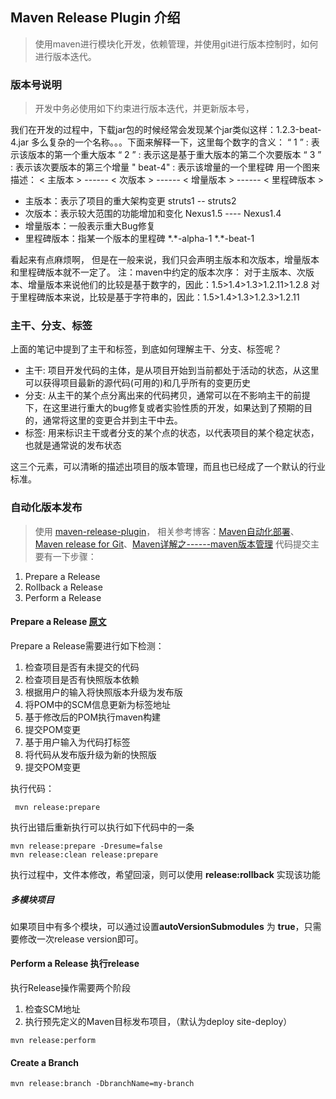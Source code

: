 ## Maven Release Plugin 介绍
> 使用maven进行模块化开发，依赖管理，并使用git进行版本控制时，如何进行版本迭代。

### 版本号说明
> 开发中务必使用如下约束进行版本迭代，并更新版本号，

我们在开发的过程中，下载jar包的时候经常会发现某个jar类似这样：1.2.3-beat-4.jar
多么复杂的一个名称。。。下面来解释一下，这里每个数字的含义：
“ 1 ” :  表示该版本的第一个重大版本
“ 2 ” :  表示这是基于重大版本的第二个次要版本
“ 3 ” :  表示该次要版本的第三个增量
" beat-4" : 表示该增量的一个里程碑
用一个图来描述：
< 主版本 >  ------   < 次版本 > ------ < 增量版本 > ------ < 里程碑版本 >

* 主版本：表示了项目的重大架构变更  struts1 --  struts2
* 次版本：表示较大范围的功能增加和变化  Nexus1.5 ----   Nexus1.4
* 增量版本：一般表示重大Bug修复  
* 里程碑版本：指某一个版本的里程碑   \*.\*-alpha-1  \*.\*-beat-1

看起来有点麻烦啊， 但是在一般来说，我们只会声明主版本和次版本，增量版本和里程碑版本就不一定了。
注：maven中约定的版本次序：
对于主版本、次版本、增量版本来说他们的比较是基于数字的，因此：1.5>1.4>1.3>1.2.11>1.2.8
对于里程碑版本来说，比较是基于字符串的，因此：1.5>1.4>1.3>1.2.3>1.2.11

### 主干、分支、标签

上面的笔记中提到了主干和标签，到底如何理解主干、分支、标签呢？

* 主干: 项目开发代码的主体，是从项目开始到当前都处于活动的状态，从这里可以获得项目最新的源代码(可用的)和几乎所有的变更历史
* 分支: 从主干的某个点分离出来的代码拷贝，通常可以在不影响主干的前提下，在这里进行重大的bug修复或者实验性质的开发，如果达到了预期的目的，通常将这里的变更合并到主干中去。
* 标签: 用来标识主干或者分支的某个点的状态，以代表项目的某个稳定状态，也就是通常说的发布状态

这三个元素，可以清晰的描述出项目的版本管理，而且也已经成了一个默认的行业标准。

### 自动化版本发布
> 使用 [maven-release-plugin](https://maven.apache.org/maven-release/maven-release-plugin/examples/prepare-release.html)，
相关参考博客：[Maven自动化部署](http://www.yiibai.com/maven/maven_deployment_automation.html)、[Maven release for Git](http://blog.sina.com.cn/s/blog_507c71550100ojif.html)、[Maven详解之------maven版本管理](http://blog.csdn.net/wanghantong/article/details/38424065)
代码提交主要有一下步骤：
1. Prepare a Release
2. Rollback a Release
3. Perform a Release

#### Prepare a Release [原文](https://maven.apache.org/maven-release/maven-release-plugin/examples/prepare-release.html)

Prepare a Release需要进行如下检测：

1. 检查项目是否有未提交的代码
2. 检查项目是否有快照版本依赖
3. 根据用户的输入将快照版本升级为发布版
4. 将POM中的SCM信息更新为标签地址
5. 基于修改后的POM执行maven构建
6. 提交POM变更
7. 基于用户输入为代码打标签
8. 将代码从发布版升级为新的快照版
9. 提交POM变更

执行代码：
```
 mvn release:prepare
```
执行出错后重新执行可以执行如下代码中的一条
```
mvn release:prepare -Dresume=false
mvn release:clean release:prepare
```
执行过程中，文件本修改，希望回滚，则可以使用 **release:rollback** 实现该功能

##### 多模块项目
如果项目中有多个模块，可以通过设置**autoVersionSubmodules** 为 **true**，只需要修改一次release version即可。

#### Perform a Release 执行release
执行Release操作需要两个阶段

1. 检查SCM地址
2. 执行预先定义的Maven目标发布项目，（默认为deploy site-deploy）

```
mvn release:perform
```


#### Create a Branch
```
mvn release:branch -DbranchName=my-branch
```